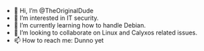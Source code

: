 - 👋 Hi, I’m @TheOriginalDude
- 👀 I’m interested in IT security.
- 🌱 I’m currently learning how to handle Debian.
- 💞️ I’m looking to collaborate on Linux and Calyxos related issues.
- 📫 How to reach me: Dunno yet

<!---
TheOriginalDude/TheOriginalDude is a ✨ special ✨ repository because its `README.md` (this file) appears on your GitHub profile.
You can click the Preview link to take a look at your changes.
--->
